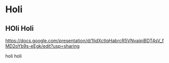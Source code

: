 # Holi
## HOli Holi

https://docs.google.com/presentation/d/1lidXctlqHabrcR5VNvaipjBDT4sV_fMD2oYb9s-eEgk/edit?usp=sharing


holi holi
